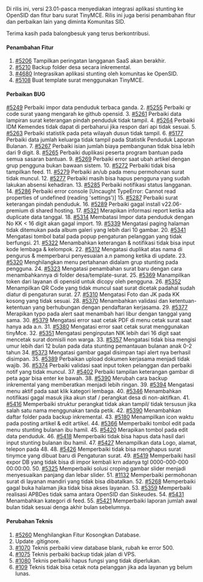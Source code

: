 Di rilis ini, versi 23.01-pasca menyediakan integrasi aplikasi stunting ke OpenSID dan fitur baru surat TinyMCE. Rilis ini juga berisi penambahan fitur dan perbaikan lain yang diminta Komunitas SID.

Terima kasih pada balongbesuk yang terus berkontribusi.

#### Penambahan Fitur
1. [#5206](https://github.com/OpenSID/OpenSID/issues/5206) Tampilkan peringatan langganan SaaS akan berakhir.
2. [#5210](https://github.com/OpenSID/OpenSID/issues/5210) Backup folder desa secara inkremental.
3. [#4680](https://github.com/OpenSID/OpenSID/issues/4680) Integrasikan aplikasi stunting oleh komunitas ke OpenSID.
4. [#5108](https://github.com/OpenSID/OpenSID/issues/5108) Buat template surat menggunakan TinyMCE.

#### Perbaikan BUG
[#5249](https://github.com/OpenSID/OpenSID/issues/5249) Perbaiki impor data penduduk terbaca ganda.
2. [#5255](https://github.com/OpenSID/OpenSID/issues/5255) Perbaiki qr code surat yaang mengarah ke github opensid.
3. [#5261](https://github.com/OpenSID/OpenSID/issues/5261) Perbaiki data lampiran surat keterangan pindah penduduk tidak tampil.
4. [#5264](https://github.com/OpenSID/OpenSID/issues/5264) Perbaiki IDM Kemendes tidak dapat di perbaharui jika respon dari api tidak sesuai.
5. [#5263](https://github.com/OpenSID/OpenSID/issues/5263) Perbaiki statistik pada peta wilayah dusun tidak tampil.
6. [#5177](https://github.com/OpenSID/OpenSID/issues/5177) Perbaiki data jumlah keluarga tidak tampil pada Statistik Penduduk Laporan Bulanan.
7. [#5267](https://github.com/OpenSID/OpenSID/issues/5267) Perbaiki isian jumlah biaya pembangunan tidak bisa lebih dari 9 digit.
8. [#5265](https://github.com/OpenSID/OpenSID/issues/5265) Perbaiki duplikasi peserta program bantuan pada semua sasaran bantuan.
9. [#5269](https://github.com/OpenSID/OpenSID/issues/5269) Perbaiki error saat ubah artikel dengan grup pengguna bukan bawaan sistem.
10. [#5272](https://github.com/OpenSID/OpenSID/issues/5272) Perbaiki tidak bisa tampilkan feed.
11. [#5279](https://github.com/OpenSID/OpenSID/issues/5279) Perbaiki an/ub pada menu permohonan surat tidak muncul.
12. [#5277](https://github.com/OpenSID/OpenSID/issues/5277) Perbaiki masih bisa hapus pengguna yang sudah lakukan absensi kehadiran.
13. [#5285](https://github.com/OpenSID/OpenSID/issues/5285) Perbaiki notifikasi status langganan.
14. [#5286](https://github.com/OpenSID/OpenSID/issues/5286) Perbaiki error console [Uncaught TypeError: Cannot read properties of undefined (reading 'settings')]
15. [#5287](https://github.com/OpenSID/OpenSID/issues/5287) Perbaiki surat keterangan pindah penduduk.
16. [#5289](https://github.com/OpenSID/OpenSID/issues/5289) Perbaiki gagal install v22.06-premium di shared hosting.
17. [#5321](https://github.com/OpenSID/OpenSID/issues/5321) Merapikan informasi report ketika ada duplicate data tanggal.
18. [#5314](https://github.com/OpenSID/OpenSID/issues/5314) Membatasi Impor data penduduk dengan No KK < 16 digit akan gagal import.
19. [#5339](https://github.com/OpenSID/OpenSID/issues/5339) Mengatasi paging halaman tidak ditemukan pada album galeri yang lebih dari 10 gambar.
20. [#5341](https://github.com/OpenSID/OpenSID/issues/5341) Mengatasi tombol batal pada popup pengaturan pelanggan yang tidak berfungsi.
21. [#5322](https://github.com/OpenSID/OpenSID/issues/5322) Menambahkan keterangan & notifikasi tidak bisa input kode lembaga & kelompok.
22. [#5312](https://github.com/OpenSID/OpenSID/issues/5312) Mengatasi duplikat atas nama di pengurus & memperbarui penyesuaian a.n pamong ketika di update.
23. [#5320](https://github.com/OpenSID/OpenSID/issues/5320) Menghilangkan menu pertahanan didalam grup stunting pada pengguna.
24. [#5323](https://github.com/OpenSID/OpenSID/issues/5323) Mengatasi penambahan surat baru dengan cara menambahkannya di folder desa/template-surat.
25. [#5369](https://github.com/OpenSID/OpenSID/issues/5369) Manampilkan token dari layanan di opensid untuk dicopy oleh pengguna.
26. [#5352](https://github.com/OpenSID/OpenSID/issues/5352) Menampilkan QR Code yang tidak muncul saat surat dicetak padahal sudah diatur di pengaturan surat.
27. [#5310](https://github.com/OpenSID/OpenSID/issues/5310) Mengatasi Foto dan JK pada KK kosong yang tidak sesuai.
28. [#5370](https://github.com/OpenSID/OpenSID/issues/5370) Menambahkan validasi dan ketentuan-ketentuan yang berhubungan dengan pendaftaran kerjasama.
29. [#5377](https://github.com/OpenSID/OpenSID/issues/5377) Merapikan typo pada alert saat menambah hari libur dengan tanggal yang sama.
30. [#5379](https://github.com/OpenSID/OpenSID/issues/5379) Mengatasi error saat cetak PDF di menu cetak surat saat hanya ada a.n.
31. [#5380](https://github.com/OpenSID/OpenSID/issues/5380) Mengatasi error saat cetak surat menggunakan tinyMce.
32. [#5351](https://github.com/OpenSID/OpenSID/issues/5351) Mengatasi penginputan NIK lebih dari 16 digit saat mencetak surat domisili non warga.
33. [#5357](https://github.com/OpenSID/OpenSID/issues/5357) Mengatasi tidak bisa mengisi umur lebih dari 12 bulan pada data stunting pemantauan bulanan anak 0-2 tahun
34. [#5373](https://github.com/OpenSID/OpenSID/issues/5373) Mengatasi gambar gagal disimpan tapi alert nya berhasil disimpan.
35. [#5389](https://github.com/OpenSID/OpenSID/issues/5389) Perbaikan upload dokumen kerjasama menjadi tidak wajib.
36. [#5374](https://github.com/OpenSID/OpenSID/issues/5374) Perbaiki validasi saat input token pelanggan dan perbaiki notif yang tidak muncul.
37. [#5402](https://github.com/OpenSID/OpenSID/issues/5402) Perbaiki tampilan keterangan gambar di peta agar bisa enter ke bawah.
38. [#5390](https://github.com/OpenSID/OpenSID/issues/5390) Merubah cara backup inkremental yang memberatkan menjadi lebih ringan.
39. [#5394](https://github.com/OpenSID/OpenSID/issues/5394) Mengatasi menu aktif pada saat klik kategori lembaga.
40. [#5346](https://github.com/OpenSID/OpenSID/issues/5346) Menambahkan notifikasi gagal masuk jika akun staf / perangkat desa di non-aktifkan.
41. [#5416](https://github.com/OpenSID/OpenSID/issues/5416) Memperbaiki struktur perangkat tidak akan tampil/ tidak tersusun jika salah satu nama menggunakan tanda petik.
42. [#5390](https://github.com/OpenSID/OpenSID/issues/5390) Menambahkan daftar folder pada backup inkremental.
43. [#5180](https://github.com/OpenSID/OpenSID/issues/5180) Menampilkan icon waktu pada posting artikel & edit artikel.
44. [#5366](https://github.com/OpenSID/OpenSID/issues/5366) Memperbaiki tombol edit pada menu stunting bulanan ibu hamil.
45. [#5420](https://github.com/OpenSID/OpenSID/issues/5420) Merapikan tombol pada edit data penduduk.
46. [#5418](https://github.com/OpenSID/OpenSID/issues/5418) Memperbaiki tidak bisa hapus data hasil dari input stunting bulanan ibu hamil.
47. [#5427](https://github.com/OpenSID/OpenSID/issues/5427) Menampilkan data Logo, alamat, telepon pada 48.
48. [#5426](https://github.com/OpenSID/OpenSID/issues/5426) Memperbaiki tidak bisa menghapus surat tinymce yang dibuat baru di Pengaturan surat.
49. [#5419](https://github.com/OpenSID/OpenSID/issues/5419) Memperbaiki hasil expor DB yang tidak bisa di impor kembali krn adanya tgl 0000-000-000 00:00:00.
50. [#5325](https://github.com/OpenSID/OpenSID/issues/5325) Memperbaiki solusi croping gambar slider menjadi menyesuaikan panjang dan lebar slider.
51. [#1132](https://github.com/OpenSID/premium/issues/1132) Memperbaiki permohonan surat di layanan mandiri yang tidak bisa dibatalkan.
52. [#5268](https://github.com/OpenSID/OpenSID/issues/5268) Memperbaiki gagal buka halaman jika tidak bisa akses layanan.
53. [#5359](https://github.com/OpenSID/OpenSID/issues/5359) Memperbaiki realisasi APBDes tidak sama antara OpenSID dan Siskeudes.
54. [#5431](https://github.com/OpenSID/OpenSID/issues/5431) Menambahkan kategori di feed.
55. [#5421](https://github.com/OpenSID/OpenSID/issues/5421) Memperbaiki laporan jumlah awal bulan tidak sesuai denga akhir bulan sebelumnya.

#### Perubahan Teknis

1. [#5260](https://github.com/OpenSID/OpenSID/issues/5260) Menghilangkan Fitur Kosongkan Database.
2. Update .gitignore.
3. [#1070](https://github.com/OpenSID/premium/pull/1070) Teknis perbaiki view database blank, rubah ke error 500.
4. [#1075](https://github.com/OpenSID/premium/pull/1075) Teknis perbaiki backup tidak jalan di VPS.
5. [#1080](https://github.com/OpenSID/premium/pull/1080) Teknis perbaiki hapus fungsi yang tidak diperlukan.
6. [#109](https://github.com/OpenSID/wiki-layanan-opendesa/issues/109) Teknis tidak bisa cetak nota pelanggan jika ada layanan yg belum lunas.